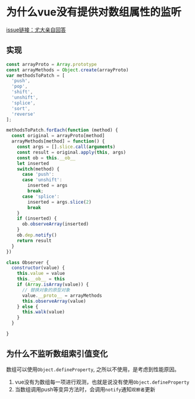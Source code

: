 # 为什么vue没有提供对数组属性的监听

[issue链接：尤大亲自回答](https://github.com/vuejs/vue/issues/8562)

## 实现

```js
const arrayProto = Array.prototype
const arrayMethods = Object.create(arrayProto)
var methodsToPatch = [
  'push',
  'pop',
  'shift',
  'unshift',
  'splice',
  'sort',
  'reverse'
];

methodsToPatch.forEach(function (method) {
  const original = arrayProto[method]
  arrayMethods[method] = function() {
    const args = [].slice.call(arguments)
    const result = original.apply(this, args)
    const ob = this.__ob__
    let inserted
    switch(method) {
      case 'push':
      case 'unshift':
        inserted = args
        break;
      case 'splice':
        inserted = args.slice(2)
        break
    }
    if (inserted) {
      ob.observeArray(inserted)
    }
    ob.dep.notify()
    return result
  }
})

class Observer {
  constructor(value) {
    this.value = value
    this.__ob__ = this
    if (Array.isArray(value)) {
      // 替换对象的原型对象
      value.__proto__ = arrayMethods
      this.observeArray(value)
    } else {
      this.walk(value)
    }
  }

}
```


## 为什么不监听数组索引值变化
数组可以使用`Object.defineProperty`, 之所以不使用，是考虑到性能原因。
1. vue没有为数组每一项进行观测，也就是说没有使用`Object.defineProperty`
2. 当数组调用push等变异方法时，会调用`notify`通知`观察者`更新
